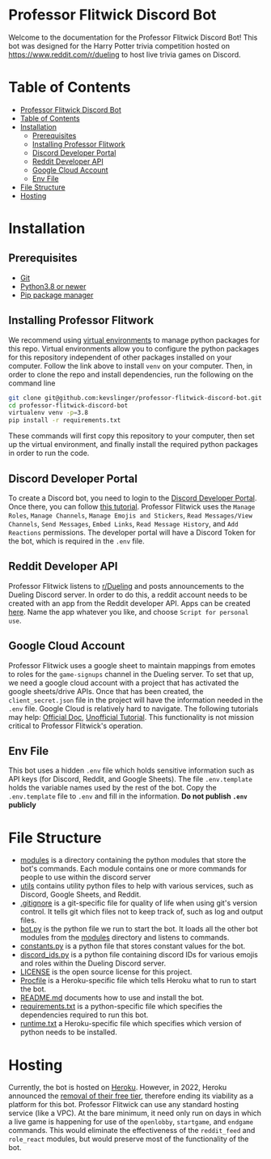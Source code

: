 # Professor Flitwick Discord Bot

Welcome to the documentation for the Professor Flitwick Discord Bot!
This bot was designed for the Harry Potter trivia competition hosted on https://www.reddit.com/r/dueling to host live trivia games on Discord.

# Table of Contents
- [Professor Flitwick Discord Bot](#professor-flitwick-discord-bot)
- [Table of Contents](#table-of-contents)
- [Installation](#installation)
  - [Prerequisites](#prerequisites)
  - [Installing Professor Flitwork](#installing-professor-flitwork)
  - [Discord Developer Portal](#discord-developer-portal)
  - [Reddit Developer API](#reddit-developer-api)
  - [Google Cloud Account](#google-cloud-account)
  - [Env File](#env-file)
- [File Structure](#file-structure)
- [Hosting](#hosting)

# Installation

## Prerequisites

- [Git](https://github.com/git-guides/install-git)
- [Python3.8 or newer](https://realpython.com/installing-python/)
- [Pip package manager](https://phoenixnap.com/kb/install-pip-windows)

## Installing Professor Flitwork

We recommend using [virtual environments](https://virtualenv.pypa.io/en/latest/installation.html) to manage python packages for this repo.
Virtual environments allow you to configure the python packages for this repository independent of other packages installed on your computer.
Follow the link above to install `venv` on your computer. 
Then, in order to clone the repo and install dependencies, run the following on the command line

```bash
git clone git@github.com:kevslinger/professor-flitwick-discord-bot.git
cd professor-flitwick-discord-bot
virtualenv venv -p=3.8
pip install -r requirements.txt
```

These commands will first copy this repository to your computer, then set up the virtual environment, and finally install the required python packages in order to run the code.

## Discord Developer Portal

To create a Discord bot, you need to login to the [Discord Developer Portal](https://discord.com/developers/docs/intro). 
Once there, you can follow [this tutorial](https://www.ionos.com/digitalguide/server/know-how/creating-discord-bot/).
Professor Flitwick uses the `Manage Roles`, `Manage Channels`, `Manage Emojis and Stickers`, `Read Messages/View Channels`, `Send Messages`, `Embed Links`, `Read Message History`, and `Add Reactions` permissions.
The developer portal will have a Discord Token for the bot, which is required in the `.env` file.

## Reddit Developer API

Professor Flitwick listens to [r/Dueling](https://www.reddit.com/r/Dueling) and posts announcements to the Dueling Discord server.
In order to do this, a reddit account needs to be created with an app from the Reddit developer API.
Apps can be created [here](https://www.reddit.com/prefs/apps).
Name the app whatever you like, and choose `Script for personal use`.

## Google Cloud Account

Professor Flitwick uses a google sheet to maintain mappings from emotes to roles for the `game-signups` channel in the Dueling server.
To set that up, we need a google cloud account with a project that has activated the google sheets/drive APIs.
Once that has been created, the `client_secret.json` file in the project will have the information needed in the `.env` file.
Google Cloud is relatively hard to navigate. 
The following tutorials may help: [Official Doc](https://developers.google.com/maps/documentation/javascript/cloud-setup), [Unofficial Tutorial](https://www.balbooa.com/gridbox-documentation/how-to-get-google-client-id-and-client-secret).
This functionality is not mission critical to Professor Flitwick's operation.

## Env File

This bot uses a hidden `.env` file which holds sensitive information such as API keys (for Discord, Reddit, and Google Sheets). 
The file `.env.template` holds the variable names used by the rest of the bot.
Copy the `.env.template` file to `.env` and fill in the information.
**Do not publish `.env` publicly**

# File Structure

- [modules](./modules/) is a directory containing the python modules that store the bot's commands. Each module contains one or more commands for people to use within the discord server
- [utils](./utils/) contains utility python files to help with various services, such as Discord, Google Sheets, and Reddit.
- [.gitignore](./.gitignore) is a git-specific file for quality of life when using git's version control. It tells git which files not to keep track of, such as log and output files.
- [bot.py](./bot.py) is the python file we run to start the bot. It loads all the other bot modules from the [modules](./modules/) directory and listens to commands.
- [constants.py](./constants.py) is a python file that stores constant values for the bot.
- [discord_ids.py](./discord_ids.py) is a python file containing discord IDs for various emojis and roles within the Dueling Discord server.
- [LICENSE](./LICENSE) is the open source license for this project.
- [Procfile](./Procfile) is a Heroku-specific file which tells Heroku what to run to start the bot.
- [README.md](./README.md) documents how to use and install the bot.
- [requirements.txt](./requirements.txt) is a python-specific file which specifies the dependencies required to run this bot.
- [runtime.txt](./runtime.txt) a Heroku-specific file which specifies which version of python needs to be installed.

# Hosting

Currently, the bot is hosted on [Heroku](https://www.heroku.com). 
However, in 2022, Heroku announced the [removal of their free tier](https://blog.heroku.com/next-chapter), therefore ending its viability as a platform for this bot.
Professor Flitwick can use any standard hosting service (like a VPC).
At the bare minimum, it need only run on days in which a live game is happening for use of the `openlobby`, `startgame`, and `endgame` commands.
This would eliminate the effectiveness of the `reddit_feed` and `role_react` modules, but would preserve most of the functionality of the bot.
